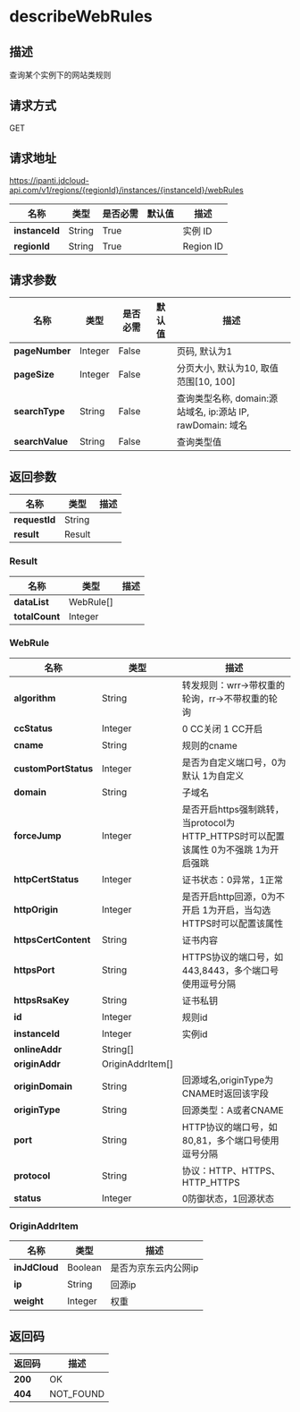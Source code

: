 # describeWebRules


## 描述
查询某个实例下的网站类规则

## 请求方式
GET

## 请求地址
https://ipanti.jdcloud-api.com/v1/regions/{regionId}/instances/{instanceId}/webRules

|名称|类型|是否必需|默认值|描述|
|---|---|---|---|---|
|**instanceId**|String|True| |实例 ID|
|**regionId**|String|True| |Region ID|

## 请求参数
|名称|类型|是否必需|默认值|描述|
|---|---|---|---|---|
|**pageNumber**|Integer|False| |页码, 默认为1|
|**pageSize**|Integer|False| |分页大小, 默认为10, 取值范围[10, 100]|
|**searchType**|String|False| |查询类型名称, domain:源站域名, ip:源站 IP, rawDomain: 域名|
|**searchValue**|String|False| |查询类型值|


## 返回参数
|名称|类型|描述|
|---|---|---|
|**requestId**|String| |
|**result**|Result| |


### Result
|名称|类型|描述|
|---|---|---|
|**dataList**|WebRule[]| |
|**totalCount**|Integer| |
### WebRule
|名称|类型|描述|
|---|---|---|
|**algorithm**|String|转发规则：wrr->带权重的轮询，rr->不带权重的轮询|
|**ccStatus**|Integer|0 CC关闭 1 CC开启|
|**cname**|String|规则的cname|
|**customPortStatus**|Integer|是否为自定义端口号，0为默认 1为自定义|
|**domain**|String|子域名|
|**forceJump**|Integer|是否开启https强制跳转，当protocol为HTTP_HTTPS时可以配置该属性 0为不强跳 1为开启强跳|
|**httpCertStatus**|Integer|证书状态：0异常，1正常|
|**httpOrigin**|Integer|是否开启http回源，0为不开启 1为开启，当勾选HTTPS时可以配置该属性|
|**httpsCertContent**|String|证书内容|
|**httpsPort**|String|HTTPS协议的端口号，如443,8443，多个端口号使用逗号分隔|
|**httpsRsaKey**|String|证书私钥|
|**id**|Integer|规则id|
|**instanceId**|Integer|实例id|
|**onlineAddr**|String[]| |
|**originAddr**|OriginAddrItem[]| |
|**originDomain**|String|回源域名,originType为CNAME时返回该字段|
|**originType**|String|回源类型：A或者CNAME|
|**port**|String|HTTP协议的端口号，如80,81，多个端口号使用逗号分隔|
|**protocol**|String|协议：HTTP、HTTPS、HTTP_HTTPS|
|**status**|Integer|0防御状态，1回源状态|
### OriginAddrItem
|名称|类型|描述|
|---|---|---|
|**inJdCloud**|Boolean|是否为京东云内公网ip|
|**ip**|String|回源ip|
|**weight**|Integer|权重|

## 返回码
|返回码|描述|
|---|---|
|**200**|OK|
|**404**|NOT_FOUND|
